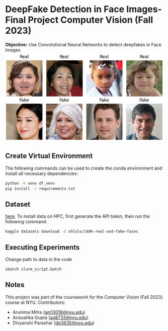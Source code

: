 # DeepFake Detection in Face Images- Final Project Computer Vision (Fall 2023)

**Objective:**
Use Convolutional Neural Networks to detect deepfakes in Face Images
![Data](dataset.png)

## Create Virtual Environment 
The following commands can be used to create the conda environment and install all necessary dependencies:
```bash
python -m venv df_venv
pip install -r requirements.txt
```
## Dataset
[here](https://www.kaggle.com/datasets/xhlulu/140k-real-and-fake-faces/data).
To install data on HPC, first generate the API token, then run the following command.
```bash
kaggle datasets download -d xhlulu/140k-real-and-fake-faces
``` 

## Executing Experiments
Change path to data in the code
```bash
sbatch slurm_script.batch
```

## Notes

This project was part of the coursework for the Computer Vision (Fall 2023) course at NYU.
Contributors:
* Arunima Mitra (am13018@nyu.edu)
* Anoushka Gupta (ag8733@nyu.edu)
* Divyanshi Parashar (dp3635@nyu.edu)
